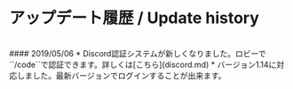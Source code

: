 # アップデート履歴 / Update history

<br>
#### 2019/05/06
 * Discord認証システムが新しくなりました。ロビーで``/code``で認証できます。詳しくは[こちら](discord.md)
 * バージョン1.14に対応しました。最新バージョンでログインすることが出来ます。

